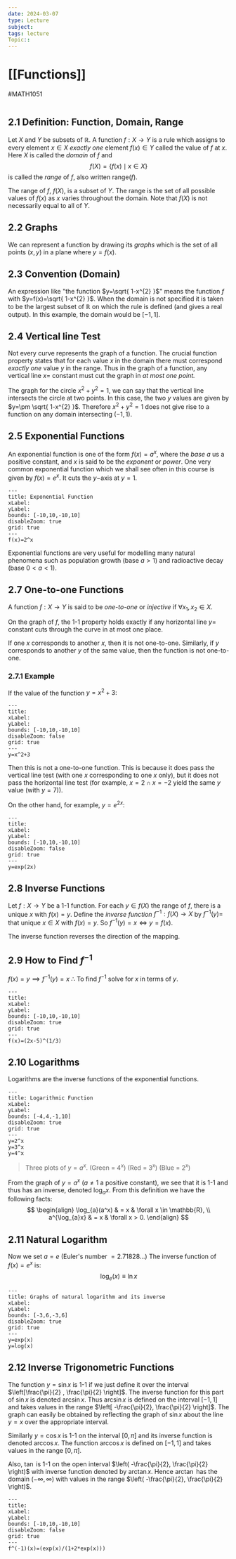 ```yaml
---
date: 2024-03-07
type: Lecture
subject: 
tags: lecture
Topic:: 
---
```

# [[Functions]]
#MATH1051

```toc
```


## 2.1 Definition: Function, Domain, Range

Let $X$ and $Y$ be subsets of $\mathbb{R}$. A function $f:X \to Y$ is a rule which assigns to every element $x\in X$ *exactly one* element $f(x)\in Y$ called the value of $f$ at $x$. Here $X$ is called the *domain* of $f$ and 
$$
f(X)=\{ f(x)\mid x\in X\}
$$
is called the *range* of $f$, also written range$(f)$.

The range of $f$, $f(X)$, is a subset of $Y$. The range is the set of all possible values of $f(x)$ as $x$ varies throughout the domain. Note that $f(X)$ is not necessarily equal to all of $Y$.

## 2.2 Graphs

We can represent a function by drawing its *graphs* which is the set of all points $(x,y)$ in a plane where $y=f(x)$.

## 2.3 Convention (Domain)

An expression like "the function $y=\sqrt{ 1-x^{2} }$" means the function $f$ with $y=f(x)=\sqrt{ 1-x^{2} }$. When the domain is not specified it is taken to be the largest subset of $\mathbb{R}$ on which the rule is defined (and gives a real output). In this example, the domain would be $[-1,1]$.

## 2.4 Vertical line Test

Not every curve represents the graph of a function. The crucial function property states that for each value $x$ in the domain there must correspond *exactly one* value $y$ in the range. Thus in the graph of a function, any vertical line $x=$ constant must cut the graph in *at most one point.*

The graph for the circle $x^{2}+y^{2}=1$, we can say that the vertical line intersects the circle at two points. In this case, the two $y$ values are given by $y=\pm \sqrt{ 1-x^{2} }$. Therefore $x^{2}+y^{2}=1$ does not give rise to a function on any domain intersecting $(-1,1)$.

## 2.5 Exponential Functions

An exponential function is one of the form $f(x)=a^{x}$, where the *base* $a$ us a positive constant, and $x$ is said to be the *exponent* or *power*. One very common exponential function which we shall see often in this course is given by $f(x)=e^x$. It cuts the $y-$axis at $y=1.$


```functionplot
---
title: Exponential Function
xLabel: 
yLabel: 
bounds: [-10,10,-10,10]
disableZoom: true
grid: true
---
f(x)=2^x
```
Exponential functions are very useful for modelling many natural phenomena such as population growth (base $a>1$) and radioactive decay (base $0<a<1$).

## 2.7 One-to-one Functions

A function $f:X\to Y$ is said to be *one-to-one* or *injective* if $\forall x_{1},x_{2}\in X$.

On the graph of $f$, the 1-1 property holds exactly if any horizontal line $y=$ constant cuts through the curve in at most one place. 

If one $x$ corresponds to another $x$, then it is not one-to-one. Similarly, if $y$ corresponds to another $y$ of the same value, then the function is not one-to-one.

### 2.7.1 Example
If the value of the function $y=x^2+3$:

```functionplot
---
title: 
xLabel: 
yLabel: 
bounds: [-10,10,-10,10]
disableZoom: false
grid: true
---
y=x^2+3
```

Then this is not a one-to-one function. This is because it does pass the vertical line test (with one $x$ corresponding to one $x$ only), but it does not pass the horizontal line test (for example, $x=2 \cap x=-2$ yield the same $y$ value (with $y=7$)).

On the other hand, for example, $y=e^{ 2x }$:


```functionplot
---
title: 
xLabel: 
yLabel: 
bounds: [-10,10,-10,10]
disableZoom: false
grid: true
---
y=exp(2x)
```



## 2.8 Inverse Functions

Let $f:X\to Y$ be a 1-1 function. For each $y\in f(X)$ the range of $f$, there is a unique $x$ with $f(x)=y$. Define the *inverse function* $f^{-1}:f(X)\to X$ by $f^{-1}(y)=$ that unique $x \in X$ with $f(x)=y$.
So $f^{-1}(y)=x \iff y=f(x).$

The inverse function reverses the direction of the mapping.

## 2.9 How to Find $f^{-1}$

$f(x)=y\implies f^{-1}(y)=x$
$\therefore$ To find $f^{-1}$ solve for $x$ in terms of $y$.


```functionplot
---
title: 
xLabel: 
yLabel: 
bounds: [-10,10,-10,10]
disableZoom: true
grid: true
---
f(x)=(2x-5)^(1/3)
```

## 2.10 Logarithms

Logarithms are the inverse functions of the exponential functions.


```functionplot
---
title: Logarithmic Function
xLabel: 
yLabel: 
bounds: [-4,4,-1,10]
disableZoom: true
grid: true
---
y=2^x
y=3^x
y=4^x
```
> Three plots of $y=a^x$. (Green = $4^x$) (Red = $3^x$) (Blue = $2^x$)

From the graph of $y=a^x$ ($a\neq 1$ a positive constant), we see that it is 1-1 and thus has an inverse, denoted $\log_{a}x$. From this definition we have the following facts:
$$
\begin{align}
\log_{a}(a^x) & = x  & \forall x \in \mathbb{R}, \\
a^{\log_{a}x} & = x  &  \forall x > 0.
\end{align}
$$

## 2.11 Natural Logarithm

Now we set $a=e$ (Euler's number $=2.71828\dots$) The inverse function of $f(x)=e^x$ is:
$$
\log_{e}(x)\equiv \ln x
$$

```functionplot
---
title: Graphs of natural logarithm and its inverse
xLabel: 
yLabel: 
bounds: [-3,6,-3,6]
disableZoom: true
grid: true
---
y=exp(x)
y=log(x)
```

## 2.12 Inverse Trigonometric Functions

The function $y=\sin x$ is 1-1 if we just define it over the interval $\left[\frac{\pi}{2} , \frac{\pi}{2} \right]$. The inverse function for this part of $\sin x$ is denoted $\arcsin x$. Thus $\arcsin x$ is defined on the interval $[-1,1]$ and takes values in the range $\left[ -\frac{\pi}{2}, \frac{\pi}{2} \right]$. The graph can easily be obtained by reflecting the graph of $\sin x$ about the line $y=x$ over the appropriate interval.

Similarly $y=\cos x$ is 1-1 on the interval $[0,\pi]$ and its inverse function is denoted $\arccos x$. The function $\arccos x$ is defined on $[-1,1]$ and takes values in the range $[0,\pi]$.

Also, $\tan$ is 1-1 on the open interval $\left( -\frac{\pi}{2}, \frac{\pi}{2}  \right)$ with inverse function denoted by $\arctan x$. Hence $\arctan$ has the domain $(-\infty,\infty)$ with values in the range $\left( -\frac{\pi}{2}, \frac{\pi}{2} \right)$.



```functionplot
---
title: 
xLabel: 
yLabel: 
bounds: [-10,10,-10,10]
disableZoom: false
grid: true
---
f^(-1)(x)=(exp(x)/(1+2*exp(x)))
```

